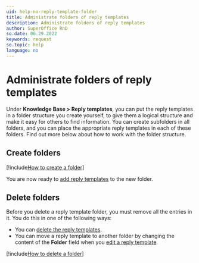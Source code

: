 ```yaml
---
uid: help-no-reply-template-folder
title: Administrate folders of reply templates
description: Administrate folders of reply templates
author: SuperOffice RnD
so.date: 06.29.2022
keywords: request
so.topic: help
language: no
---
```


# Administrate folders of reply templates

Under **Knowledge Base > Reply templates**, you can put the reply templates in a folder structure you create yourself, to give them a logical structure and make it easy for others to find information. You can create subfolders in all folders, and you can place the appropriate reply templates in each of these folders. Find out more below about how to work with the folder structure.

## Create folders

[!include[How to create a folder](../../../learn/includes/howto-create-folder-kb.md)]

You are now ready to [add reply templates][1] to the new folder.

## Delete folders

Before you delete a reply template folder, you must remove all the entries in it. You do this in one of the following ways:

* You can [delete the reply templates][2].
* You can move a reply template to another folder by changing the content of the **Folder** field when you [edit a reply template][3].

[!include[How to delete a folder](../../../learn/includes/howto-delete-folder-kb.md)]

<!-- Referenced links -->
[1]: create.md
[2]: delete.md
[3]: edit.md

<!-- Referenced images -->

